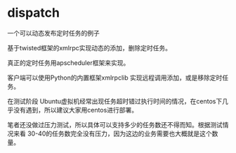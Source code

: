 # dispatch
一个可以动态发布定时任务的例子

基于twisted框架的xmlrpc实现动态的添加，删除定时任务。

真正的定时任务用apscheduler框架来实现。

客户端可以使用Python的内置框架xmlrpclib 实现远程调用添加，或是移除定时任务。

在测试阶段 Ubuntu虚拟机经常出现任务超时错过执行时间的情况，在centos下几乎没有遇到，所以建议大家用centos进行部署。

笔者还没做过压力测试，所以具体可以支持多少的任务数还不得而知。根据测试情况来看 30-40的任务数完全没有压力，因为这边的业务需要也大概就是这个数量。

